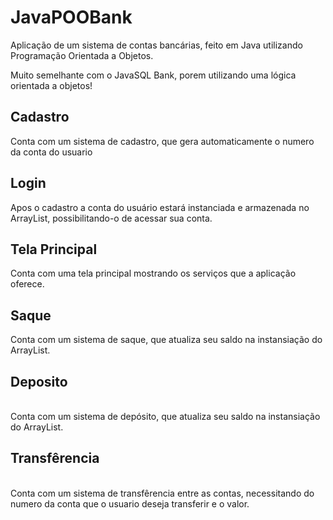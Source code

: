 # JavaPOOBank
Aplicação de um sistema de contas bancárias, feito em Java utilizando Programação Orientada a Objetos.

Muito semelhante com o JavaSQL Bank, porem utilizando uma lógica orientada a objetos!

## Cadastro
Conta com um sistema de cadastro, que gera automaticamente o numero da conta do usuario<br>

## Login
Apos o cadastro a conta do usuário estará instanciada e armazenada no ArrayList, possibilitando-o de acessar sua conta.<br>

## Tela Principal
Conta com uma tela principal mostrando os serviços que a aplicação oferece.<br>

## Saque
Conta com um sistema de saque, que atualiza seu saldo na instansiação do ArrayList.<br>

## Deposito
<br>Conta com um sistema de depósito, que atualiza seu saldo na instansiação do ArrayList.<br>

## Transfêrencia
<br>Conta com um sistema de transfêrencia entre as contas, necessitando do numero da conta que o usuario deseja transferir e o valor.<br>
